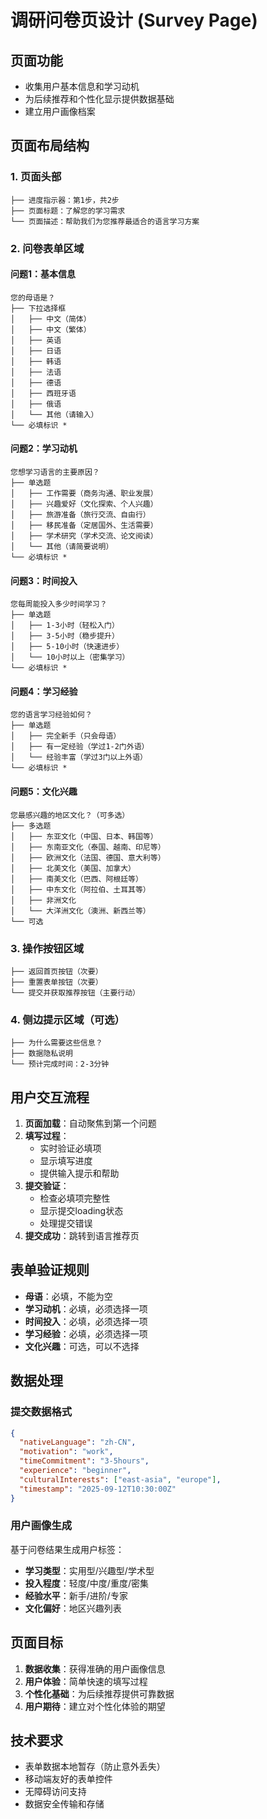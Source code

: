 # 调研问卷页设计 (Survey Page)

## 页面功能
- 收集用户基本信息和学习动机
- 为后续推荐和个性化显示提供数据基础
- 建立用户画像档案

## 页面布局结构

### 1. 页面头部
```
├── 进度指示器：第1步，共2步
├── 页面标题：了解您的学习需求
└── 页面描述：帮助我们为您推荐最适合的语言学习方案
```

### 2. 问卷表单区域

#### 问题1：基本信息
```
您的母语是？
├── 下拉选择框
│   ├── 中文（简体）
│   ├── 中文（繁体）  
│   ├── 英语
│   ├── 日语
│   ├── 韩语
│   ├── 法语
│   ├── 德语
│   ├── 西班牙语
│   ├── 俄语
│   └── 其他（请输入）
└── 必填标识 *
```

#### 问题2：学习动机
```
您想学习语言的主要原因？
├── 单选题
│   ├── 工作需要（商务沟通、职业发展）
│   ├── 兴趣爱好（文化探索、个人兴趣）
│   ├── 旅游准备（旅行交流、自由行）
│   ├── 移民准备（定居国外、生活需要）
│   ├── 学术研究（学术交流、论文阅读）
│   └── 其他（请简要说明）
└── 必填标识 *
```

#### 问题3：时间投入
```
您每周能投入多少时间学习？
├── 单选题
│   ├── 1-3小时（轻松入门）
│   ├── 3-5小时（稳步提升）
│   ├── 5-10小时（快速进步）
│   └── 10小时以上（密集学习）
└── 必填标识 *
```

#### 问题4：学习经验
```
您的语言学习经验如何？
├── 单选题
│   ├── 完全新手（只会母语）
│   ├── 有一定经验（学过1-2门外语）
│   └── 经验丰富（学过3门以上外语）
└── 必填标识 *
```

#### 问题5：文化兴趣
```
您最感兴趣的地区文化？（可多选）
├── 多选题
│   ├── 东亚文化（中国、日本、韩国等）
│   ├── 东南亚文化（泰国、越南、印尼等）
│   ├── 欧洲文化（法国、德国、意大利等）
│   ├── 北美文化（美国、加拿大）
│   ├── 南美文化（巴西、阿根廷等）
│   ├── 中东文化（阿拉伯、土耳其等）
│   ├── 非洲文化
│   └── 大洋洲文化（澳洲、新西兰等）
└── 可选
```

### 3. 操作按钮区域
```
├── 返回首页按钮（次要）
├── 重置表单按钮（次要）
└── 提交并获取推荐按钮（主要行动）
```

### 4. 侧边提示区域（可选）
```
├── 为什么需要这些信息？
├── 数据隐私说明
└── 预计完成时间：2-3分钟
```

## 用户交互流程
1. **页面加载**：自动聚焦到第一个问题
2. **填写过程**：
   - 实时验证必填项
   - 显示填写进度
   - 提供输入提示和帮助
3. **提交验证**：
   - 检查必填项完整性
   - 显示提交loading状态
   - 处理提交错误
4. **提交成功**：跳转到语言推荐页

## 表单验证规则
- **母语**：必填，不能为空
- **学习动机**：必填，必须选择一项
- **时间投入**：必填，必须选择一项  
- **学习经验**：必填，必须选择一项
- **文化兴趣**：可选，可以不选择

## 数据处理
### 提交数据格式
```json
{
  "nativeLanguage": "zh-CN",
  "motivation": "work", 
  "timeCommitment": "3-5hours",
  "experience": "beginner",
  "culturalInterests": ["east-asia", "europe"],
  "timestamp": "2025-09-12T10:30:00Z"
}
```

### 用户画像生成
基于问卷结果生成用户标签：
- **学习类型**：实用型/兴趣型/学术型
- **投入程度**：轻度/中度/重度/密集
- **经验水平**：新手/进阶/专家
- **文化偏好**：地区兴趣列表

## 页面目标
1. **数据收集**：获得准确的用户画像信息
2. **用户体验**：简单快速的填写过程
3. **个性化基础**：为后续推荐提供可靠数据
4. **用户期待**：建立对个性化体验的期望

## 技术要求
- 表单数据本地暂存（防止意外丢失）
- 移动端友好的表单控件
- 无障碍访问支持
- 数据安全传输和存储
